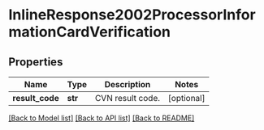 # InlineResponse2002ProcessorInformationCardVerification

## Properties
Name | Type | Description | Notes
------------ | ------------- | ------------- | -------------
**result_code** | **str** | CVN result code.  | [optional] 

[[Back to Model list]](../README.md#documentation-for-models) [[Back to API list]](../README.md#documentation-for-api-endpoints) [[Back to README]](../README.md)


